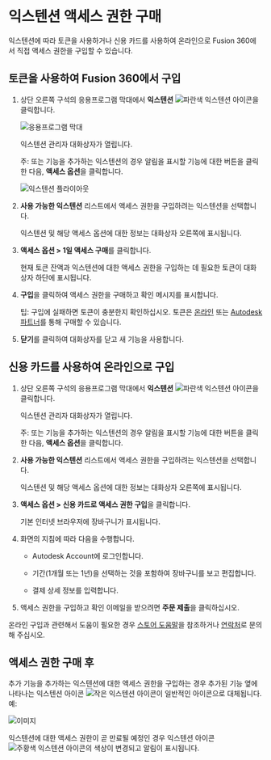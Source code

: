 익스텐션 액세스 권한 구매
==============

익스텐션에 따라 토큰을 사용하거나 신용 카드를 사용하여 온라인으로 Fusion 360에서 직접 액세스 권한을 구입할 수 있습니다.

토큰을 사용하여 Fusion 360에서 구입
------------------------

1.  상단 오른쪽 구석의 응용프로그램 막대에서 **익스텐션** ![파란색 익스텐션 아이콘](https://help.autodesk.com/cloudhelp/KOR/Fusion-Extensions/images/icon/extensions-blue-jan2021.png)을 클릭합니다.
    
    ![응용프로그램 막대](https://help.autodesk.com/cloudhelp/KOR/Fusion-Extensions/images/example/extensions-blue-example-jan2021.png)
    
    익스텐션 관리자 대화상자가 열립니다.
    
    주: 또는 기능을 추가하는 익스텐션의 경우 알림을 표시할 기능에 대한 버튼을 클릭한 다음, **액세스 옵션**을 클릭합니다.
    
    ![익스텐션 플라이아웃](https://help.autodesk.com/cloudhelp/KOR/Fusion-Extensions/images/example/extensions-flyout-example-jan2021.png)
    
2.  **사용 가능한 익스텐션** 리스트에서 액세스 권한을 구입하려는 익스텐션을 선택합니다.
    
    익스텐션 및 해당 액세스 옵션에 대한 정보는 대화상자 오른쪽에 표시됩니다.
    
3.  **액세스 옵션 > 1일 액세스 구매**를 클릭합니다.
    
    현재 토큰 잔액과 익스텐션에 대한 액세스 권한을 구입하는 데 필요한 토큰이 대화상자 하단에 표시됩니다.
    
4.  **구입**을 클릭하여 액세스 권한을 구매하고 확인 메시지를 표시합니다.
    
    팁: 구입에 실패하면 토큰이 충분한지 확인하십시오. 토큰은 [온라인](https://www.autodesk.com/benefits/flex#buy-tokens) 또는 [Autodesk 파트너](https://servicesmarketplace.autodesk.com/providers/service/flex)를 통해 구매할 수 있습니다.
    
5.  **닫기**를 클릭하여 대화상자를 닫고 새 기능을 사용합니다.
    

신용 카드를 사용하여 온라인으로 구입
--------------------

1.  상단 오른쪽 구석의 응용프로그램 막대에서 **익스텐션** ![파란색 익스텐션 아이콘](https://help.autodesk.com/cloudhelp/KOR/Fusion-Extensions/images/icon/extensions-blue-jan2021.png)을 클릭합니다.
    
    익스텐션 관리자 대화상자가 열립니다.
    
    주: 또는 기능을 추가하는 익스텐션의 경우 알림을 표시할 기능에 대한 버튼을 클릭한 다음, **액세스 옵션**을 클릭합니다.
    
2.  **사용 가능한 익스텐션** 리스트에서 액세스 권한을 구입하려는 익스텐션을 선택합니다.
    
    익스텐션 및 해당 액세스 옵션에 대한 정보는 대화상자 오른쪽에 표시됩니다.
    
3.  **액세스 옵션 > 신용 카드로 액세스 권한 구입**을 클릭합니다.
    
    기본 인터넷 브라우저에 장바구니가 표시됩니다.
    
4.  화면의 지침에 따라 다음을 수행합니다.
    
    *   Autodesk Account에 로그인합니다.
        
    *   기간(1개월 또는 1년)을 선택하는 것을 포함하여 장바구니를 보고 편집합니다.
        
    *   결제 상세 정보를 입력합니다.
        
5.  액세스 권한을 구입하고 확인 이메일을 받으려면 **주문 제출**을 클릭하십시오.
    

온라인 구입과 관련해서 도움이 필요한 경우 [스토어 도움말](https://help.autodesk.com/view/STORE/ENU/)을 참조하거나 [연락처](https://www.autodesk.com/products/fusion-360/contact-me)로 문의해 주십시오.

액세스 권한 구매 후
-----------

추가 기능을 추가하는 익스텐션에 대한 액세스 권한을 구입하는 경우 추가된 기능 옆에 나타나는 익스텐션 아이콘 ![작은 익스텐션 아이콘](https://help.autodesk.com/cloudhelp/KOR/Fusion-Extensions/images/icon/extensions-blue-small-jan2021.png)이 일반적인 아이콘으로 대체됩니다. 예:

![이미지](https://help.autodesk.com/cloudhelp/KOR/Fusion-Extensions/images/example/extensions-hole-recognition-example-new-jan2021.png)

익스텐션에 대한 액세스 권한이 곧 만료될 예정인 경우 익스텐션 아이콘 ![주황색 익스텐션 아이콘](https://help.autodesk.com/cloudhelp/KOR/Fusion-Extensions/images/icon/extensions-orange-new-jan2021.png)의 색상이 변경되고 알림이 표시됩니다.
